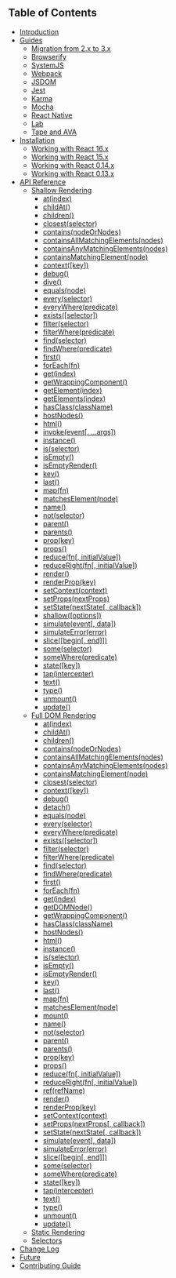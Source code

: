 ## Table of Contents

* [Introduction](/README.md)
* [Guides](/docs/guides.md)
  * [Migration from 2.x to 3.x](/docs/guides/migration-from-2-to-3.md)
  * [Browserify](/docs/guides/browserify.md)
  * [SystemJS](/docs/guides/systemjs.md)
  * [Webpack](/docs/guides/webpack.md)
  * [JSDOM](/docs/guides/jsdom.md)
  * [Jest](/docs/guides/jest.md)
  * [Karma](/docs/guides/karma.md)
  * [Mocha](/docs/guides/mocha.md)
  * [React Native](/docs/guides/react-native.md)
  * [Lab](/docs/guides/lab.md)
  * [Tape and AVA](/docs/guides/tape-ava.md)
* [Installation](/docs/installation/README.md)
  * [Working with React 16.x](/docs/installation/react-16.md)
  * [Working with React 15.x](/docs/installation/react-15.md)
  * [Working with React 0.14.x](/docs/installation/react-014.md)
  * [Working with React 0.13.x](/docs/installation/react-013.md)
* [API Reference](/docs/api/README.md)
  * [Shallow Rendering](/docs/api/shallow.md)
    * [at(index)](/docs/api/ShallowWrapper/at.md)
    * [childAt()](/docs/api/ShallowWrapper/childAt.md)
    * [children()](/docs/api/ShallowWrapper/children.md)
    * [closest(selector)](/docs/api/ShallowWrapper/closest.md)
    * [contains(nodeOrNodes)](/docs/api/ShallowWrapper/contains.md)
    * [containsAllMatchingElements(nodes)](/docs/api/ShallowWrapper/containsAllMatchingElements.md)
    * [containsAnyMatchingElements(nodes)](/docs/api/ShallowWrapper/containsAnyMatchingElements.md)
    * [containsMatchingElement(node)](/docs/api/ShallowWrapper/containsMatchingElement.md)
    * [context([key])](/docs/api/ShallowWrapper/context.md)
    * [debug()](/docs/api/ShallowWrapper/debug.md)
    * [dive()](/docs/api/ShallowWrapper/dive.md)
    * [equals(node)](/docs/api/ShallowWrapper/equals.md)
    * [every(selector)](/docs/api/ShallowWrapper/every.md)
    * [everyWhere(predicate)](/docs/api/ShallowWrapper/everyWhere.md)
    * [exists([selector])](/docs/api/ShallowWrapper/exists.md)
    * [filter(selector)](/docs/api/ShallowWrapper/filter.md)
    * [filterWhere(predicate)](/docs/api/ShallowWrapper/filterWhere.md)
    * [find(selector)](/docs/api/ShallowWrapper/find.md)
    * [findWhere(predicate)](/docs/api/ShallowWrapper/findWhere.md)
    * [first()](/docs/api/ShallowWrapper/first.md)
    * [forEach(fn)](/docs/api/ShallowWrapper/forEach.md)
    * [get(index)](/docs/api/ShallowWrapper/get.md)
    * [getWrappingComponent()](/docs/api/ShallowWrapper/getWrappingComponent.md)
    * [getElement(index)](/docs/api/ShallowWrapper/getElement.md)
    * [getElements(index)](/docs/api/ShallowWrapper/getElements.md)
    * [hasClass(className)](/docs/api/ShallowWrapper/hasClass.md)
    * [hostNodes()](/docs/api/ShallowWrapper/hostNodes.md)
    * [html()](/docs/api/ShallowWrapper/html.md)
    * [invoke(event[, ...args])](/docs/api/ShallowWrapper/invoke.md)
    * [instance()](/docs/api/ShallowWrapper/instance.md)
    * [is(selector)](/docs/api/ShallowWrapper/is.md)
    * [isEmpty()](/docs/api/ShallowWrapper/isEmpty.md)
    * [isEmptyRender()](/docs/api/ShallowWrapper/isEmptyRender.md)
    * [key()](/docs/api/ShallowWrapper/key.md)
    * [last()](/docs/api/ShallowWrapper/last.md)
    * [map(fn)](/docs/api/ShallowWrapper/map.md)
    * [matchesElement(node)](/docs/api/ShallowWrapper/matchesElement.md)
    * [name()](/docs/api/ShallowWrapper/name.md)
    * [not(selector)](/docs/api/ShallowWrapper/not.md)
    * [parent()](/docs/api/ShallowWrapper/parent.md)
    * [parents()](/docs/api/ShallowWrapper/parents.md)
    * [prop(key)](/docs/api/ShallowWrapper/prop.md)
    * [props()](/docs/api/ShallowWrapper/props.md)
    * [reduce(fn[, initialValue])](/docs/api/ShallowWrapper/reduce.md)
    * [reduceRight(fn[, initialValue])](/docs/api/ShallowWrapper/reduceRight.md)
    * [render()](/docs/api/ShallowWrapper/render.md)
    * [renderProp(key)](/docs/api/ShallowWrapper/renderProp.md)
    * [setContext(context)](/docs/api/ShallowWrapper/setContext.md)
    * [setProps(nextProps)](/docs/api/ShallowWrapper/setProps.md)
    * [setState(nextState[, callback])](/docs/api/ShallowWrapper/setState.md)
    * [shallow([options])](/docs/api/ShallowWrapper/shallow.md)
    * [simulate(event[, data])](/docs/api/ShallowWrapper/simulate.md)
    * [simulateError(error)](/docs/api/ShallowWrapper/simulateError.md)
    * [slice([begin[, end]])](/docs/api/ShallowWrapper/slice.md)
    * [some(selector)](/docs/api/ShallowWrapper/some.md)
    * [someWhere(predicate)](/docs/api/ShallowWrapper/someWhere.md)
    * [state([key])](/docs/api/ShallowWrapper/state.md)
    * [tap(intercepter)](/docs/api/ShallowWrapper/tap.md)
    * [text()](/docs/api/ShallowWrapper/text.md)
    * [type()](/docs/api/ShallowWrapper/type.md)
    * [unmount()](/docs/api/ShallowWrapper/unmount.md)
    * [update()](/docs/api/ShallowWrapper/update.md)
  * [Full DOM Rendering](/docs/api/mount.md)
    * [at(index)](/docs/api/ReactWrapper/at.md)
    * [childAt()](/docs/api/ReactWrapper/childAt.md)
    * [children()](/docs/api/ReactWrapper/children.md)
    * [contains(nodeOrNodes)](/docs/api/ReactWrapper/contains.md)
    * [containsAllMatchingElements(nodes)](/docs/api/ReactWrapper/containsAllMatchingElements.md)
    * [containsAnyMatchingElements(nodes)](/docs/api/ReactWrapper/containsAnyMatchingElements.md)
    * [containsMatchingElement(node)](/docs/api/ReactWrapper/containsMatchingElement.md)
    * [closest(selector)](/docs/api/ReactWrapper/closest.md)
    * [context([key])](/docs/api/ReactWrapper/context.md)
    * [debug()](/docs/api/ReactWrapper/debug.md)
    * [detach()](/docs/api/ReactWrapper/detach.md)
    * [equals(node)](/docs/api/ReactWrapper/equals.md)
    * [every(selector)](/docs/api/ReactWrapper/every.md)
    * [everyWhere(predicate)](/docs/api/ReactWrapper/everyWhere.md)
    * [exists([selector])](/docs/api/ReactWrapper/exists.md)
    * [filter(selector)](/docs/api/ReactWrapper/filter.md)
    * [filterWhere(predicate)](/docs/api/ReactWrapper/filterWhere.md)
    * [find(selector)](/docs/api/ReactWrapper/find.md)
    * [findWhere(predicate)](/docs/api/ReactWrapper/findWhere.md)
    * [first()](/docs/api/ReactWrapper/first.md)
    * [forEach(fn)](/docs/api/ReactWrapper/forEach.md)
    * [get(index)](/docs/api/ReactWrapper/get.md)
    * [getDOMNode()](/docs/api/ReactWrapper/getDOMNode.md)
    * [getWrappingComponent()](/docs/api/ReactWrapper/getWrappingComponent.md)
    * [hasClass(className)](/docs/api/ReactWrapper/hasClass.md)
    * [hostNodes()](/docs/api/ReactWrapper/hostNodes.md)
    * [html()](/docs/api/ReactWrapper/html.md)
    * [instance()](/docs/api/ReactWrapper/instance.md)
    * [is(selector)](/docs/api/ReactWrapper/is.md)
    * [isEmpty()](/docs/api/ReactWrapper/isEmpty.md)
    * [isEmptyRender()](/docs/api/ReactWrapper/isEmptyRender.md)
    * [key()](/docs/api/ReactWrapper/key.md)
    * [last()](/docs/api/ReactWrapper/last.md)
    * [map(fn)](/docs/api/ReactWrapper/map.md)
    * [matchesElement(node)](/docs/api/ReactWrapper/matchesElement.md)
    * [mount()](/docs/api/ReactWrapper/mount.md)
    * [name()](/docs/api/ReactWrapper/name.md)
    * [not(selector)](/docs/api/ReactWrapper/not.md)
    * [parent()](/docs/api/ReactWrapper/parent.md)
    * [parents()](/docs/api/ReactWrapper/parents.md)
    * [prop(key)](/docs/api/ReactWrapper/prop.md)
    * [props()](/docs/api/ReactWrapper/props.md)
    * [reduce(fn[, initialValue])](/docs/api/ReactWrapper/reduce.md)
    * [reduceRight(fn[, initialValue])](/docs/api/ReactWrapper/reduceRight.md)
    * [ref(refName)](/docs/api/ReactWrapper/ref.md)
    * [render()](/docs/api/ReactWrapper/render.md)
    * [renderProp(key)](/docs/api/ReactWrapper/renderProp.md)
    * [setContext(context)](/docs/api/ReactWrapper/setContext.md)
    * [setProps(nextProps[, callback])](/docs/api/ReactWrapper/setProps.md)
    * [setState(nextState[, callback])](/docs/api/ReactWrapper/setState.md)
    * [simulate(event[, data])](/docs/api/ReactWrapper/simulate.md)
    * [simulateError(error)](/docs/api/ReactWrapper/simulateError.md)
    * [slice([begin[, end]])](/docs/api/ReactWrapper/slice.md)
    * [some(selector)](/docs/api/ReactWrapper/some.md)
    * [someWhere(predicate)](/docs/api/ReactWrapper/someWhere.md)
    * [state([key])](/docs/api/ReactWrapper/state.md)
    * [tap(intercepter)](/docs/api/ReactWrapper/tap.md)
    * [text()](/docs/api/ReactWrapper/text.md)
    * [type()](/docs/api/ReactWrapper/type.md)
    * [unmount()](/docs/api/ReactWrapper/unmount.md)
    * [update()](/docs/api/ReactWrapper/update.md)
  * [Static Rendering](/docs/api/render.md)
  * [Selectors](/docs/api/selector.md)
* [Change Log](/CHANGELOG.md)
* [Future](/docs/future.md)
* [Contributing Guide](/CONTRIBUTING.md)
